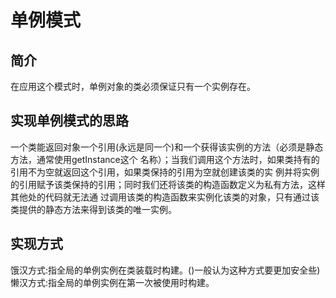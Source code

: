 # 单例模式
## 简介
在应用这个模式时，单例对象的类必须保证只有一个实例存在。
## 实现单例模式的思路
一个类能返回对象一个引用(永远是同一个)和一个获得该实例的方法（必须是静态方法，通常使用getInstance这个
名称）；当我们调用这个方法时，如果类持有的引用不为空就返回这个引用，如果类保持的引用为空就创建该类的实
例并将实例的引用赋予该类保持的引用；同时我们还将该类的构造函数定义为私有方法，这样其他处的代码就无法通
过调用该类的构造函数来实例化该类的对象，只有通过该类提供的静态方法来得到该类的唯一实例。
## 实现方式
饿汉方式:指全局的单例实例在类装载时构建。()一般认为这种方式要更加安全些)
懒汉方式:指全局的单例实例在第一次被使用时构建。 
